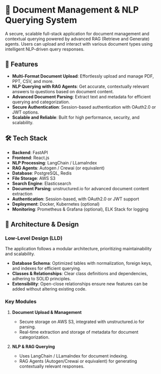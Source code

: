 # 📄 Document Management & NLP Querying System

A secure, scalable full-stack application for document management and contextual querying powered by advanced RAG (Retrieve and Generate) agents. Users can upload and interact with various document types using intelligent NLP-driven query responses.

## 🚀 Features

- **Multi-Format Document Upload**: Effortlessly upload and manage PDF, PPT, CSV, and more.
- **NLP Querying with RAG Agents**: Get accurate, contextually relevant answers to questions based on document content.
- **Advanced Document Parsing**: Extract text and metadata for efficient querying and categorization.
- **Secure Authentication**: Session-based authentication with OAuth2.0 or JWT options.
- **Scalable and Reliable**: Built for high performance, security, and scalability.

## 🛠️ Tech Stack

- **Backend**: FastAPI
- **Frontend**: React.js
- **NLP Processing**: LangChain / LLamaIndex
- **RAG Agents**: Autogen / Crewai (or equivalent)
- **Database**: PostgreSQL, Redis
- **File Storage**: AWS S3
- **Search Engine**: Elasticsearch
- **Document Parsing**: unstructured.io for advanced document content extraction
- **Authentication**: Session-based, with OAuth2.0 or JWT support
- **Deployment**: Docker, Kubernetes (optional)
- **Monitoring**: Prometheus & Grafana (optional), ELK Stack for logging

## 📐 Architecture & Design

### Low-Level Design (LLD)

The application follows a modular architecture, prioritizing maintainability and scalability.

- **Database Schema**: Optimized tables with normalization, foreign keys, and indexes for efficient querying.
- **Classes & Relationships**: Clear class definitions and dependencies, adhering to SOLID principles.
- **Extensibility**: Open-close relationships ensure new features can be added without altering existing code.

### Key Modules

1. **Document Upload & Management**

   - Secure storage on AWS S3, integrated with unstructured.io for parsing.
   - Real-time extraction and storage of metadata for document categorization.

2. **NLP & RAG Querying**
   - Uses LangChain / LLamaIndex for document indexing.
   - RAG Agents (Autogen/Crewai or equivalent) for generating contextually relevant responses.
